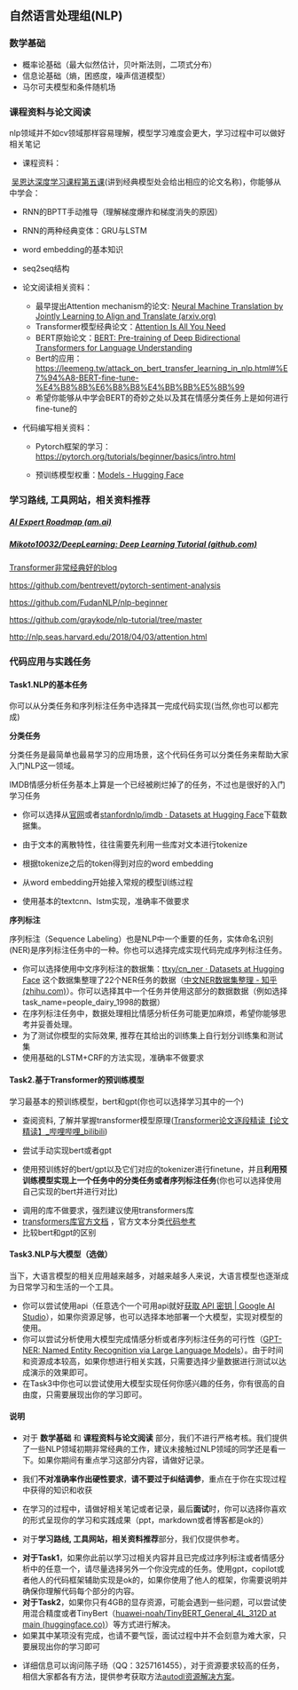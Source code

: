 ## 自然语言处理组(NLP)

### 数学基础

+ 概率论基础（最大似然估计，贝叶斯法则，二项式分布）
+ 信息论基础（熵，困惑度，噪声信道模型）
+ 马尔可夫模型和条件随机场

### 课程资料与论文阅读

nlp领域并不如cv领域那样容易理解，模型学习难度会更大，学习过程中可以做好相关笔记

- 课程资料：
  

​		[吴恩达深度学习课程第五课](https://www.bilibili.com/video/BV1F4411y7BA)(讲到经典模型处会给出相应的论文名称)，你能够从中学会：

- RNN的BPTT手动推导（理解梯度爆炸和梯度消失的原因）

- RNN的两种经典变体：GRU与LSTM

- word embedding的基本知识

- seq2seq结构

- 论文阅读相关资料：

  - 最早提出Attention mechanism的论文: [ Neural Machine Translation by Jointly Learning to Align and Translate (arxiv.org)](https://arxiv.org/abs/1409.0473)
  - Transformer模型经典论文：[Attention Is All You Need](https://arxiv.org/abs/1706.03762)
  - BERT原始论文：[BERT: Pre-training of Deep Bidirectional Transformers for Language Understanding](https://arxiv.org/abs/1810.04805)
  - Bert的应用：<https://leemeng.tw/attack_on_bert_transfer_learning_in_nlp.html#%E7%94%A8-BERT-fine-tune-%E4%B8%8B%E6%B8%B8%E4%BB%BB%E5%8B%99>
  - 希望你能够从中学会BERT的奇妙之处以及其在情感分类任务上是如何进行fine-tune的

- 代码编写相关资料：

  - Pytorch框架的学习：https://pytorch.org/tutorials/beginner/basics/intro.html

  - 预训练模型权重：[Models - Hugging Face](https://huggingface.co/models)

### 学习路线, 工具网站，相关资料推荐

##### [AI Expert Roadmap (am.ai)](https://i.am.ai/roadmap/#note) 

##### [Mikoto10032/DeepLearning: Deep Learning Tutorial (github.com)](https://github.com/Mikoto10032/DeepLearning)

[Transformer非常经典好的blog](https://jalammar.github.io/illustrated-transformer/)

https://github.com/bentrevett/pytorch-sentiment-analysis 

https://github.com/FudanNLP/nlp-beginner 

https://github.com/graykode/nlp-tutorial/tree/master 

http://nlp.seas.harvard.edu/2018/04/03/attention.html

### 代码应用与实践任务

#### Task1.NLP的基本任务

你可以从分类任务和序列标注任务中选择其一完成代码实现(当然,你也可以都完成)

**分类任务**

分类任务是最简单也最易学习的应用场景，这个代码任务可以分类任务来帮助大家入门NLP这一领域。

IMDB情感分析任务基本上算是一个已经被刷烂掉了的任务，不过也是很好的入门学习任务

+ 你可以选择从[官网](https://ai.stanford.edu/~amaas/data/sentiment/)或者[stanfordnlp/imdb · Datasets at Hugging Face](https://huggingface.co/datasets/stanfordnlp/imdb)下载数据集。

+ 由于文本的离散特性，往往需要先利用一些库对文本进行tokenize

+ 根据tokenize之后的token得到对应的word embedding

+ 从word embedding开始接入常规的模型训练过程

+ 使用基本的textcnn、lstm实现，准确率不做要求

**序列标注**

序列标注（Sequence Labeling）也是NLP中一个重要的任务，实体命名识别(NER)是序列标注任务中的一种。你也可以选择完成实现代码完成序列标注任务。

+ 你可以选择使用中文序列标注的数据集：[ttxy/cn_ner · Datasets at Hugging Face](https://huggingface.co/datasets/ttxy/cn_ner) 这个数据集整理了22个NER任务的数据（[中文NER数据集整理 - 知乎 (zhihu.com)](https://zhuanlan.zhihu.com/p/529541521)）。你可以选择其中一个任务并使用这部分的数据数据（例如选择task_name=people_dairy_1998的数据）
+ 在序列标注任务中，数据处理相比情感分析任务可能更加麻烦，希望你能够思考并妥善处理。
+ 为了测试你模型的实际效果, 推荐在其给出的训练集上自行划分训练集和测试集
+ 使用基础的LSTM+CRF的方法实现，准确率不做要求



#### Task2.基于Transformer的预训练模型

学习最基本的预训练模型，bert和gpt(你也可以选择学习其中的一个)

+ 查阅资料, 了解并掌握transformer模型原理([Transformer论文逐段精读【论文精读】_哔哩哔哩_bilibili](https://www.bilibili.com/video/BV1pu411o7BE/?spm_id_from=333.999.0.0))
+ 尝试手动实现bert或者gpt

+ 使用预训练好的bert/gpt以及它们对应的tokenizer进行finetune，并且**利用预训练模型实现上一个任务中的分类任务或者序列标注任务**(你也可以选择使用自己实现的bert并进行对比)

* 调用的库不做要求，强烈建议使用transformers库
* [transformers库官方文档](https://huggingface.co/docs/transformers/training) ，官方文本分类[代码参考](https://github.com/huggingface/transformers/blob/main/examples/pytorch/text-classification/)
* 比较bert和gpt的区别



#### Task3.NLP与大模型（选做）

当下，大语言模型的相关应用越来越多，对越来越多人来说，大语言模型也逐渐成为日常学习和生活的一个工具。

+ 你可以尝试使用api（任意选个一个可用api就好[获取 API 密钥 | Google AI Studio](https://aistudio.google.com/app/apikey)），如果你资源足够，也可以选择本地部署一个大模型，实现对模型的使用。
+ 你可以尝试分析使用大模型完成情感分析或者序列标注任务的可行性（[GPT-NER: Named Entity Recognition via Large Language Models](https://arxiv.org/pdf/2304.10428)）。由于时间和资源成本较高，如果你想进行相关实践，只需要选择少量数据进行测试以达成演示的效果即可。
+ 在Task3中你也可以尝试使用大模型实现任何你感兴趣的任务，你有很高的自由度，只需要展现出你的学习即可。



#### 说明

+ 对于 **数学基础** 和 **课程资料与论文阅读** 部分，我们不进行严格考核。我们提供了一些NLP领域初期非常经典的工作，建议未接触过NLP领域的同学还是看一下。如果你期间有重点学习这部分内容，请做好记录。

+ 我们**不对准确率作出硬性要求**，**请不要过于纠结调参**，重点在于你在实现过程中获得的知识和收获

+ 在学习的过程中，请做好相关笔记或者记录，最后**面试**时，你可以选择你喜欢的形式呈现你的学习和实践成果（ppt，markdown或者博客都是ok的）

- 对于**学习路线, 工具网站，相关资料推荐**部分，我们仅提供参考。

* **对于Task1**，如果你此前以学习过相关内容并且已完成过序列标注或者情感分析中的任意一个，请尽量选择另外一个你没完成的任务。使用gpt，copilot或者他人的代码框架辅助实现是ok的，如果你使用了他人的框架，你需要说明并确保你理解代码每个部分的内容。
* **对于Task2**，如果你只有4GB的显存资源，可能会遇到一些问题，可以尝试使用混合精度或者TinyBert（[huawei-noah/TinyBERT_General_4L_312D at main (huggingface.co)](https://huggingface.co/huawei-noah/TinyBERT_General_4L_312D/tree/main)）等方式进行解决。
* 如果其中某项没有完成，也请不要气馁，面试过程中并不会刻意为难大家，只要展现出你的学习即可

- 详细信息可以询问陈子旸（QQ：3257161455），对于资源要求较高的任务，相信大家都各有方法，提供参考获取方法[autodl资源解决方案](https://www.autodl.com/)。
